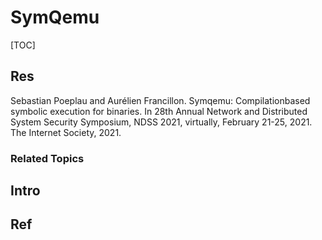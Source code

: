 # SymQemu

[TOC]



## Res

Sebastian Poeplau and Aurélien Francillon. Symqemu: Compilationbased symbolic execution for binaries. In 28th Annual Network and Distributed System Security Symposium, NDSS 2021, virtually, February 21-25, 2021. The Internet Society, 2021.


### Related Topics



## Intro



## Ref
